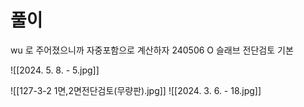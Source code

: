 # 풀이
wu 로 주어졌으니까 자중포함으로 계산하자
240506 O 슬래브 전단검토 기본

![[2024. 5. 8. - 5.jpg]]


![[127-3-2 1면,2면전단검토(무량판).jpg]]
![[2024. 3. 6. - 18.jpg]]
